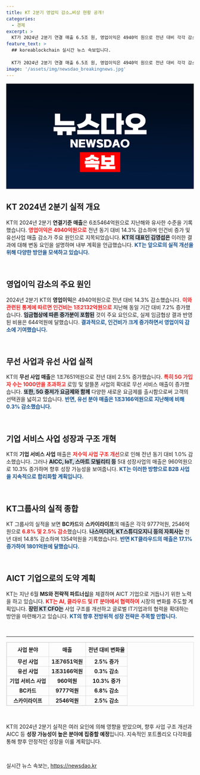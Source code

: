 ```yaml
---
title: KT 2분기 영업익 감소…비상 현황 공개!
categories:
  - 경제
excerpt: >
  KT가 2024년 2분기 연결 매출 6.5조 원, 영업이익은 4940억 원으로 전년 대비 각각 감소했다. 인건비와 유선사업 부진이 원인이며, 5G와 B2B 분야의 성장이 기대된다! 클릭하여 자세한 내용을 확인하세요!
feature_text: >
  ## koreablockchain 실시간 뉴스 속보입니다.

  KT가 2024년 2분기 연결 매출 6.5조 원, 영업이익은 4940억 원으로 전년 대비 각각 감소했다. 인건비와 유선사업 부진이 원인이며, 5G와 B2B 분야의 성장이 기대된다! 클릭하여 자세한 내용을 확인하세요!
image: '/assets/img/newsdao_breakingnews.jpg'
---
```


<p><img src="/assets/img/newsdao_breakingnews.jpg" alt="koreablockchain 속보" /></p>

<h2 data-ke-size="size26">KT 2024년 2분기 실적 개요</h2>

<p data-ke-size="size16">KT의 2024년 2분기 <b>연결기준 매출</b>은 6조5464억원으로 지난해와 유사한 수준을 기록했습니다. <b><span style="color: #ee2323;">영업이익은 4940억원으로</span></b> 전년 동기 대비 14.3% 감소하며 인건비 증가 및 유선사업 매출 감소가 주요 원인으로 지목되었습니다. <b><span style="background-color: #21538527;">KT의 대표인 김영섭은</span></b> 이러한 결과에 대해 변동 요인을 설명하며 내부 계획을 언급했습니다. <b><span style="color: #1a5490;">KT는 앞으로의 실적 개선을 위해 다양한 방안을 모색하고 있습니다.</span></b></p>

<p data-ke-size="size16">&nbsp;</p>

<h2 data-ke-size="size26">영업이익 감소의 주요 원인</h2>

<p data-ke-size="size16">2024년 2분기 KT의 <b>영업이익</b>은 4940억원으로 전년 대비 14.3% 감소했습니다. <b><span style="color: #ee2323;">이와 관련된 통계에 따르면 인건비는 1조2132억원으로</span></b> 지난해 동일 기간 대비 7.2% 증가했습니다. <b><span style="background-color: #21538527;">임금협상에 따른 증가분이 포함된</span></b> 것이 주요 요인으로, 실제 임금협상 결과 반영된 비용은 644억원에 달했습니다. <b><span style="color: #1a5490;">결과적으로, 인건비가 크게 증가하면서 영업이익 감소에 기여했습니다.</span></b></p>

<p data-ke-size="size16">&nbsp;</p>

<h2 data-ke-size="size26">무선 사업과 유선 사업 실적</h2>

<p data-ke-size="size16">KT의 <b>무선 사업 매출</b>은 1조7651억원으로 전년 대비 2.5% 증가했습니다. <b><span style="color: #ee2323;">특히 5G 가입자 수는 1000만을 초과하고</span></b> 로밍 및 알뜰폰 사업의 확대로 무선 서비스 매출이 증가했습니다. <b><span style="background-color: #21538527;">또한, 5G 중저가 요금제와 함께</span></b> 다양한 새로운 요금제를 출시함으로써 고객의 선택권을 넓히고 있습니다. <b><span style="color: #1a5490;">반면, 유선 분야 매출은 1조3166억원으로 지난해에 비해 0.3% 감소했습니다.</span></b></p>

<p data-ke-size="size16">&nbsp;</p>

<h2 data-ke-size="size26">기업 서비스 사업 성장과 구조 개혁</h2>

<p data-ke-size="size16">KT의 <b>기업 서비스 사업</b> 매출은 <b><span style="color: #ee2323;">저수익 사업 구조 개선</span></b>으로 인해 전년 동기 대비 1.0% 감소했습니다. 그러나 <b><span style="background-color: #21538527;">AICC, IoT, 스마트 모빌리티 등</span></b> 5대 성장사업의 매출은 960억원으로 10.3% 증가하며 향후 성장 가능성을 보여줍니다. <b><span style="color: #1a5490;">KT는 이러한 방향으로 B2B 사업을 지속적으로 합리화할 계획입니다.</span></b></p>

<p data-ke-size="size16">&nbsp;</p>

<h2 data-ke-size="size26">KT그룹사의 실적 종합</h2>

<p data-ke-size="size16">KT 그룹사의 실적을 보면 <b>BC카드</b>와 <b>스카이라이프</b>의 매출은 각각 9777억원, 2546억원으로 <b><span style="color: #ee2323;">6.8% 및 2.5% 감소</span></b>했습니다. <b><span style="background-color: #21538527;">나스미디어, KT스튜디오지니 등의 자회사는</span></b> 전년 대비 14.8% 감소하며 1354억원을 기록했습니다. <b><span style="color: #1a5490;">반면 KT클라우드의 매출은 17.1% 증가하여 1801억원에 달했습니다.</span></b></p>

<p data-ke-size="size16">&nbsp;</p>

<h2 data-ke-size="size26">AICT 기업으로의 도약 계획</h2>

<p data-ke-size="size16">KT는 지난 6월 <b>MS와 전략적 파트너십</b>을 체결하며 AICT 기업으로 거듭나기 위한 노력을 하고 있습니다. <b><span style="color: #ee2323;">KT는 AI, 클라우드 및 IT 분야에서 협력하여</span></b> 시장의 변화를 주도할 계획입니다. <b><span style="background-color: #21538527;">장민 KT CFO는</span></b> 사업 구조를 개선하고 글로벌 IT기업과의 협력을 확대하는 방안을 마련해가고 있습니다. <b><span style="color: #1a5490;">KT의 향후 전방위적 성장 전략은 주목할 만합니다.</span></b></p>

<p data-ke-size="size16">&nbsp;</p>

<hr />

<table style="border-collapse: collapse; border: 1px solid #dddddd; width: 100%;">
    <thead>
        <tr>
            <th style="border: 1px solid #dddddd; text-align: center; height: 30px;">사업 분야</th>
            <th style="border: 1px solid #dddddd; text-align: center; height: 30px;">매출</th>
            <th style="border: 1px solid #dddddd; text-align: center; height: 30px;">전년 대비 변화율</th>
        </tr>
    </thead>
    <tbody>
        <tr>
            <td style="border: 1px solid #dddddd; text-align: center; height: 17px;"><b>무선 사업</b></td>
            <td style="border: 1px solid #dddddd; text-align: center; height: 17px;"><b>1조7651억원</b></td>
            <td style="border: 1px solid #dddddd; text-align: center; height: 17px;"><b>2.5% 증가</b></td>
        </tr>
        <tr>
            <td style="border: 1px solid #dddddd; text-align: center; height: 17px;"><b>유선 사업</b></td>
            <td style="border: 1px solid #dddddd; text-align: center; height: 17px;"><b>1조3166억원</b></td>
            <td style="border: 1px solid #dddddd; text-align: center; height: 17px;"><b>0.3% 감소</b></td>
        </tr>
        <tr>
            <td style="border: 1px solid #dddddd; text-align: center; height: 17px;"><b>기업 서비스 사업</b></td>
            <td style="border: 1px solid #dddddd; text-align: center; height: 17px;"><b>960억원</b></td>
            <td style="border: 1px solid #dddddd; text-align: center; height: 17px;"><b>10.3% 증가</b></td>
        </tr>
        <tr>
            <td style="border: 1px solid #dddddd; text-align: center; height: 17px;"><b>BC카드</b></td>
            <td style="border: 1px solid #dddddd; text-align: center; height: 17px;"><b>9777억원</b></td>
            <td style="border: 1px solid #dddddd; text-align: center; height: 17px;"><b>6.8% 감소</b></td>
        </tr>
        <tr>
            <td style="border: 1px solid #dddddd; text-align: center; height: 17px;"><b>스카이라이프</b></td>
            <td style="border: 1px solid #dddddd; text-align: center; height: 17px;"><b>2546억원</b></td>
            <td style="border: 1px solid #dddddd; text-align: center; height: 17px;"><b>2.5% 감소</b></td>
        </tr>
    </tbody>
</table>

<p data-ke-size="size16">&nbsp;</p> 

<p data-ke-size="size16">KT의 2024년 2분기 실적은 여러 요인에 의해 영향을 받았으며, 향후 사업 구조 개선과 AICC 등 <b>성장 가능성이 높은 분야에 집중할 예정</b>입니다. 지속적인 포트폴리오 다각화를 통해 향후 안정적인 성장을 이룰 계획입니다.</p>

<p data-ke-size="size16">&nbsp;</p>
실시간 뉴스 속보는, <a href="https://newsdao.kr" rel="dofollow">https://newsdao.kr</a>


